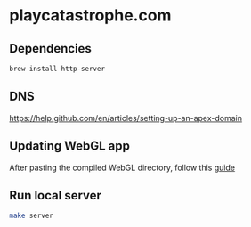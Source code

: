 # playcatastrophe.com

## Dependencies

```sh
brew install http-server
```

## DNS

https://help.github.com/en/articles/setting-up-an-apex-domain

## Updating WebGL app

After pasting the compiled WebGL directory, follow this [guide](https://naisky.com/2019/05/22/please-note-that-unity-webgl-is-not-currently-supported-on-mobiles-press-ok-if-you-wish-to-continue-anyway-ok/)

## Run local server

```sh
make server
```